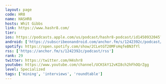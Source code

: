 ```yaml
---
layout: page
code: HR8
name: HASHR8
hosts: Whit Gibbs
link: https://www.hashr8.com/
tier: 
ios: https://podcasts.apple.com/us/podcast/hashr8-podcast/id1450932045?uo=4
android: ['https://subscribeonandroid.com/anchor.fm/s/1242392c/podcast/rss']
spotify: https://open.spotify.com/show/2CLetGT20MFsHqfeBN3fYl
rss: ['https://anchor.fm/s/1242392c/podcast/rss']
rank: 29
twitter: https://twitter.com/H4shr8
youtube: https://www.youtube.com/channel/UCKSkY12vKI8ch2hFhOQrZgg
level: Specialized
tags: ['mining', 'interviews', 'roundtable']
---
```

